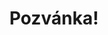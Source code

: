 ---
title: Pozvánka!
address: Milí Tome a Mariano
pronoun: vás
checkout: mrkněte
rsvp: dejte
rsvp2: dorazíte
rsvp3: chcete
---